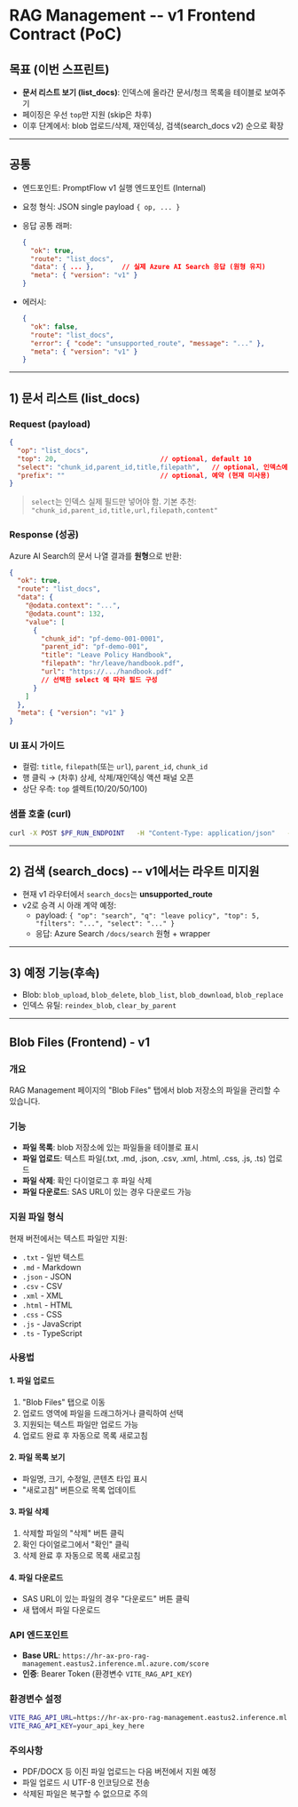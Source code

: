 # RAG Management -- v1 Frontend Contract (PoC)

## 목표 (이번 스프린트)

-   **문서 리스트 보기 (list_docs)**: 인덱스에 올라간 문서/청크 목록을
    테이블로 보여주기
-   페이징은 우선 `top`만 지원 (skip은 차후)
-   이후 단계에서: blob 업로드/삭제, 재인덱싱, 검색(search_docs v2)
    순으로 확장

------------------------------------------------------------------------

## 공통

-   엔드포인트: PromptFlow v1 실행 엔드포인트 (Internal)

-   요청 형식: JSON single payload `{ op, ... }`

-   응답 공통 래퍼:

    ``` json
    {
      "ok": true,
      "route": "list_docs",
      "data": { ... },       // 실제 Azure AI Search 응답 (원형 유지)
      "meta": { "version": "v1" }
    }
    ```

-   에러시:

    ``` json
    {
      "ok": false,
      "route": "list_docs",
      "error": { "code": "unsupported_route", "message": "..." },
      "meta": { "version": "v1" }
    }
    ```

------------------------------------------------------------------------

## 1) 문서 리스트 (list_docs)

### Request (payload)

``` json
{
  "op": "list_docs",
  "top": 20,                          // optional, default 10
  "select": "chunk_id,parent_id,title,filepath",   // optional, 인덱스에 존재하는 필드만
  "prefix": ""                        // optional, 예약 (현재 미사용)
}
```

> `select`는 인덱스 실제 필드만 넣어야 함. 기본 추천:
> `"chunk_id,parent_id,title,url,filepath,content"`

### Response (성공)

Azure AI Search의 문서 나열 결과를 **원형**으로 반환:

``` json
{
  "ok": true,
  "route": "list_docs",
  "data": {
    "@odata.context": "...",
    "@odata.count": 132,
    "value": [
      {
        "chunk_id": "pf-demo-001-0001",
        "parent_id": "pf-demo-001",
        "title": "Leave Policy Handbook",
        "filepath": "hr/leave/handbook.pdf",
        "url": "https://.../handbook.pdf"
        // 선택한 select 에 따라 필드 구성
      }
    ]
  },
  "meta": { "version": "v1" }
}
```

### UI 표시 가이드

-   컬럼: `title`, `filepath`(또는 `url`), `parent_id`, `chunk_id`
-   행 클릭 → (차후) 상세, 삭제/재인덱싱 액션 패널 오픈
-   상단 우측: `top` 셀렉트(10/20/50/100)

### 샘플 호출 (curl)

``` bash
curl -X POST $PF_RUN_ENDPOINT   -H "Content-Type: application/json"   -d '{"payload":{"op":"list_docs","top":20,"select":"chunk_id,parent_id,title,filepath"}}'
```

------------------------------------------------------------------------

## 2) 검색 (search_docs) -- **v1에서는 라우트 미지원**

-   현재 v1 라우터에서 `search_docs`는 **unsupported_route**
-   v2로 승격 시 아래 계약 예정:
    -   payload:
        `{ "op": "search", "q": "leave policy", "top": 5, "filters": "...", "select": "..." }`
    -   응답: Azure Search `/docs/search` 원형 + wrapper

------------------------------------------------------------------------

## 3) 예정 기능(후속)

-   Blob: `blob_upload`, `blob_delete`, `blob_list`, `blob_download`,
    `blob_replace`
-   인덱스 유틸: `reindex_blob`, `clear_by_parent`

---

## Blob Files (Frontend) - v1

### 개요
RAG Management 페이지의 "Blob Files" 탭에서 blob 저장소의 파일을 관리할 수 있습니다.

### 기능
- **파일 목록**: blob 저장소에 있는 파일들을 테이블로 표시
- **파일 업로드**: 텍스트 파일(.txt, .md, .json, .csv, .xml, .html, .css, .js, .ts) 업로드
- **파일 삭제**: 확인 다이얼로그 후 파일 삭제
- **파일 다운로드**: SAS URL이 있는 경우 다운로드 가능

### 지원 파일 형식
현재 버전에서는 텍스트 파일만 지원:
- `.txt` - 일반 텍스트
- `.md` - Markdown
- `.json` - JSON
- `.csv` - CSV
- `.xml` - XML
- `.html` - HTML
- `.css` - CSS
- `.js` - JavaScript
- `.ts` - TypeScript

### 사용법

#### 1. 파일 업로드
1. "Blob Files" 탭으로 이동
2. 업로드 영역에 파일을 드래그하거나 클릭하여 선택
3. 지원되는 텍스트 파일만 업로드 가능
4. 업로드 완료 후 자동으로 목록 새로고침

#### 2. 파일 목록 보기
- 파일명, 크기, 수정일, 콘텐츠 타입 표시
- "새로고침" 버튼으로 목록 업데이트

#### 3. 파일 삭제
1. 삭제할 파일의 "삭제" 버튼 클릭
2. 확인 다이얼로그에서 "확인" 클릭
3. 삭제 완료 후 자동으로 목록 새로고침

#### 4. 파일 다운로드
- SAS URL이 있는 파일의 경우 "다운로드" 버튼 클릭
- 새 탭에서 파일 다운로드

### API 엔드포인트
- **Base URL**: `https://hr-ax-pro-rag-management.eastus2.inference.ml.azure.com/score`
- **인증**: Bearer Token (환경변수 `VITE_RAG_API_KEY`)

### 환경변수 설정
```bash
VITE_RAG_API_URL=https://hr-ax-pro-rag-management.eastus2.inference.ml.azure.com/score
VITE_RAG_API_KEY=your_api_key_here
```

### 주의사항
- PDF/DOCX 등 이진 파일 업로드는 다음 버전에서 지원 예정
- 파일 업로드 시 UTF-8 인코딩으로 전송
- 삭제된 파일은 복구할 수 없으므로 주의